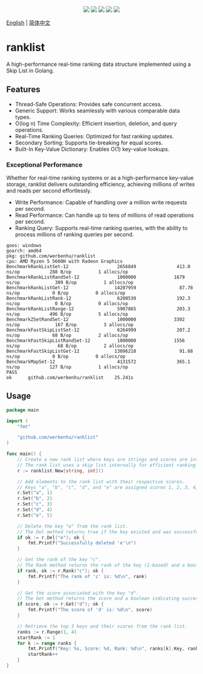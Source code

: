 <div align='center'>
<a href="https://github.com/werbenhu/ranklist/actions"><img src="https://github.com/werbenhu/ranklist/workflows/Go/badge.svg"></a>
<a href="https://goreportcard.com/report/github.com/werbenhu/ranklist"><img src="https://goreportcard.com/badge/github.com/werbenhu/ranklist"></a>
<a href="https://coveralls.io/github/werbenhu/ranklist?branch=master"><img src="https://coveralls.io/repos/github/werbenhu/ranklist/badge.svg?branch=master"></a>   
<a href="https://github.com/werbenhu/ranklist"><img src="https://img.shields.io/github/license/mashape/apistatus.svg"></a>
<a href="https://pkg.go.dev/github.com/werbenhu/ranklist"><img src="https://pkg.go.dev/badge/github.com/werbenhu/ranklist.svg"></a>
</div>

[English](README.md) | [简体中文](README_CN.md)

# ranklist

A high-performance real-time ranking data structure implemented using a Skip List in Golang.

## Features

- Thread-Safe Operations: Provides safe concurrent access.
- Generic Support: Works seamlessly with various comparable data types.
- O(log n) Time Complexity: Efficient insertion, deletion, and query operations.
- Real-Time Ranking Queries: Optimized for fast ranking updates.
- Secondary Sorting: Supports tie-breaking for equal scores.
- Built-In Key-Value Dictionary: Enables O(1) key-value lookups.

### Exceptional Performance

Whether for real-time ranking systems or as a high-performance key-value storage, ranklist delivers outstanding efficiency, achieving millions of writes and reads per second effortlessly.

- Write Performance: Capable of handling over a million write requests per second.
- Read Performance: Can handle up to tens of millions of read operations per second.
- Ranking Query: Supports real-time ranking queries, with the ability to process millions of ranking queries per second.

```
goos: windows
goarch: amd64
pkg: github.com/werbenhu/ranklist
cpu: AMD Ryzen 5 5600H with Radeon Graphics
BenchmarkRankListSet-12                  2656849               413.0 ns/op           288 B/op          1 allocs/op
BenchmarkRankListRandSet-12              1000000              1679 ns/op             309 B/op          1 allocs/op
BenchmarkRankListGet-12                 14207959                87.78 ns/op            0 B/op          0 allocs/op
BenchmarkRankListRank-12                 6200530               192.3 ns/op             0 B/op          0 allocs/op
BenchmarkRankListRange-12                5907865               203.3 ns/op           496 B/op          5 allocs/op
BenchmarkZSetRandSet-12                  1000000              3302 ns/op             167 B/op          3 allocs/op
BenchmarkFastSkipListSet-12              6264999               207.2 ns/op            68 B/op          2 allocs/op
BenchmarkFastSkipListRandSet-12          1000000              1556 ns/op              68 B/op          2 allocs/op
BenchmarkFastSkipListGet-12             13096218                91.68 ns/op            0 B/op          0 allocs/op
BenchmarkMapSet-12                       4131572               365.1 ns/op           127 B/op          1 allocs/op
PASS
ok      github.com/werbenhu/ranklist    25.241s
```

## Usage

```go
package main

import (
	"fmt"

	"github.com/werbenhu/ranklist"
)

func main() {
	// Create a new rank list where keys are strings and scores are integers.
	// The rank list uses a skip list internally for efficient ranking operations.
	r := ranklist.New[string, int]()

	// Add elements to the rank list with their respective scores.
	// Keys "a", "b", "c", "d", and "e" are assigned scores 1, 2, 3, 4, and 5, respectively.
	r.Set("a", 1)
	r.Set("b", 2)
	r.Set("c", 3)
	r.Set("d", 4)
	r.Set("e", 5)

	// Delete the key "e" from the rank list.
	// The Del method returns true if the key existed and was successfully removed.
	if ok := r.Del("e"); ok {
		fmt.Printf("Successfully deleted 'e'\n")
	}

	// Get the rank of the key "c".
	// The Rank method returns the rank of the key (1-based) and a boolean indicating success.
	if rank, ok := r.Rank("c"); ok {
		fmt.Printf("The rank of 'c' is: %d\n", rank)
	}

	// Get the score associated with the key "d".
	// The Get method returns the score and a boolean indicating success.
	if score, ok := r.Get("d"); ok {
		fmt.Printf("The score of 'd' is: %d\n", score)
	}

	// Retrieve the top 3 keys and their scores from the rank list.
	ranks := r.Range(1, 4)
	startRank := 1
	for k := range ranks {
		fmt.Printf("Key: %s, Score: %d, Rank: %d\n", ranks[k].Key, ranks[k].Value, startRank)
		startRank++
	}
}
```